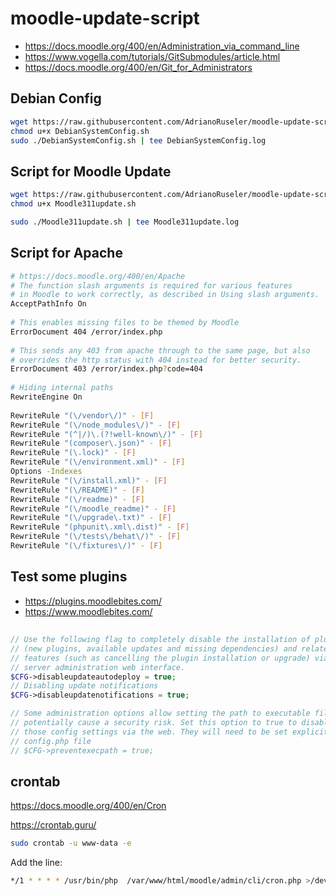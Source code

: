 # moodle-update-script
- https://docs.moodle.org/400/en/Administration_via_command_line
- https://www.vogella.com/tutorials/GitSubmodules/article.html
- https://docs.moodle.org/400/en/Git_for_Administrators

## Debian Config
```bash
wget https://raw.githubusercontent.com/AdrianoRuseler/moodle-update-script/master/DebianSystemConfig.sh -O DebianSystemConfig.sh
chmod u+x DebianSystemConfig.sh
sudo ./DebianSystemConfig.sh | tee DebianSystemConfig.log
```

## Script for Moodle Update
```bash
wget https://raw.githubusercontent.com/AdrianoRuseler/moodle-update-script/master/Moodle311update.sh -O Moodle311update.sh
chmod u+x Moodle311update.sh

sudo ./Moodle311update.sh | tee Moodle311update.log
```

## Script for Apache
```bash
# https://docs.moodle.org/400/en/Apache
# The function slash arguments is required for various features 
# in Moodle to work correctly, as described in Using slash arguments. 
AcceptPathInfo On
				
# This enables missing files to be themed by Moodle 
ErrorDocument 404 /error/index.php
 
# This sends any 403 from apache through to the same page, but also
# overrides the http status with 404 instead for better security.
ErrorDocument 403 /error/index.php?code=404
				
# Hiding internal paths
RewriteEngine On
 
RewriteRule "(\/vendor\/)" - [F]
RewriteRule "(\/node_modules\/)" - [F]
RewriteRule "(^|/)\.(?!well-known\/)" - [F]
RewriteRule "(composer\.json)" - [F]
RewriteRule "(\.lock)" - [F]
RewriteRule "(\/environment.xml)" - [F]
Options -Indexes
RewriteRule "(\/install.xml)" - [F]
RewriteRule "(\/README)" - [F]
RewriteRule "(\/readme)" - [F]
RewriteRule "(\/moodle_readme)" - [F]
RewriteRule "(\/upgrade\.txt)" - [F]
RewriteRule "(phpunit\.xml\.dist)" - [F]
RewriteRule "(\/tests\/behat\/)" - [F]
RewriteRule "(\/fixtures\/)" - [F]
```

## Test some plugins
- https://plugins.moodlebites.com/
- https://www.moodlebites.com/


## 
```php
// Use the following flag to completely disable the installation of plugins
// (new plugins, available updates and missing dependencies) and related
// features (such as cancelling the plugin installation or upgrade) via the
// server administration web interface.
$CFG->disableupdateautodeploy = true;
// Disabling update notifications
$CFG->disableupdatenotifications = true;

// Some administration options allow setting the path to executable files. This can
// potentially cause a security risk. Set this option to true to disable editing
// those config settings via the web. They will need to be set explicitly in the
// config.php file
// $CFG->preventexecpath = true;
```
## crontab
https://docs.moodle.org/400/en/Cron

https://crontab.guru/
```bash
sudo crontab -u www-data -e
```
Add the line:
```bash
*/1 * * * * /usr/bin/php  /var/www/html/moodle/admin/cli/cron.php >/dev/null
```
